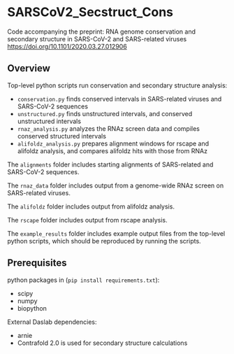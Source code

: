# SARSCoV2_Secstruct_Cons

Code accompanying the preprint: RNA genome conservation and secondary structure in SARS-CoV-2 and SARS-related viruses
https://doi.org/10.1101/2020.03.27.012906

## Overview
Top-level python scripts run conservation and secondary structure analysis:
* `conservation.py` finds conserved intervals in SARS-related viruses and SARS-CoV-2 sequences
* `unstructured.py` finds unstructured intervals, and conserved unstructured intervals
* `rnaz_analysis.py` analyzes the RNAz screen data and compiles conserved structured intervals
* `alifoldz_analysis.py` prepares alignment windows for rscape and alifoldz analysis, and compares alifoldz hits with those from RNAz

The `alignments` folder includes starting alignments of SARS-related and SARS-CoV-2 sequences.

The `rnaz_data` folder includes output from a genome-wide RNAz screen on SARS-related viruses.

The `alifoldz` folder includes output from alifoldz analysis.

The `rscape` folder includes output from rscape analysis.

The `example_results` folder includes example output files from the top-level python scripts, which should be reproduced by running the scripts.

## Prerequisites
python packages in (`pip install requirements.txt`):
* scipy
* numpy
* biopython

External Daslab dependencies:
* arnie
* Contrafold 2.0 is used for secondary structure calculations
